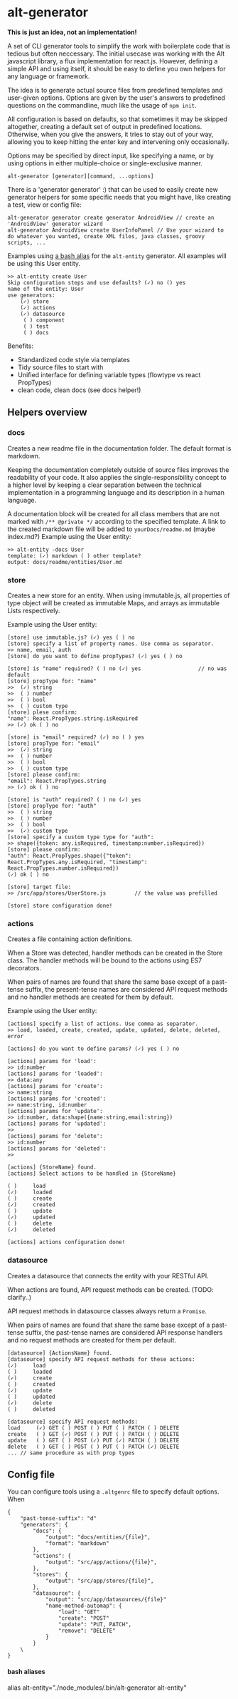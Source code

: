 
# alt-generator

__This is just an idea, not an implementation!__

A set of CLI generator tools to simplify the work with boilerplate code that is tedious but often neccessary.
The initial usecase was working with the Alt javascript library, a flux implementation for react.js.
However, defining a simple API and using itself, it should be easy to define you own helpers for any language or framework.  
  
The idea is to generate actual source files from predefined templates and user-given options.
Options are given by the user's answers to predefined questions on the commandline, much like the usage of `npm init`.

All configuration is based on defaults, so that sometimes it may be skipped altogether, creating a default set of output in predefined locations. 
Otherwise, when you give the answers, it tries to stay out of your way, allowing you to keep hitting the enter key and intervening only occasionally.

Options may be specified by direct input, like specifying a name, or by using options in either multiple-choice or single-exclusive manner.

	alt-generator [generator][command, ...options]

There is a 'generator generator' :) that can be used to easily create new generator helpers for some specific needs that you might have, like creating a test, view or config file:

	alt-generator generator create generator AndroidView // create an 'AndroidView' generator wizard
	alt-generator AndroidView create UserInfoPanel // Use your wizard to do whatever you wanted, create XML files, java classes, groovy scripts, ...

Examples using [a bash alias](#aliases) for the `alt-entity` generator.
All examples will be using this User entity.

	>> alt-entity create User
	Skip configuration steps and use defaults? (✓) no () yes
	name of the entity: User
	use generators:
		(✓) store
		(✓) actions
		(✓) datasource
		 ( ) component
		 ( ) test
		 ( ) docs


Benefits:
- Standardized code style via templates
- Tidy source files to start with
- Unified interface for defining variable types (flowtype vs react PropTypes)
- clean code, clean docs (see docs helper!)


## Helpers overview


### docs

Creates a new readme file in the documentation folder. The default format is markdown.

Keeping the documentation completely outside of source files improves the readability of your code.
It also applies the single-responsibility concept to a higher level by keeping a clear separation
between the technical implementation in a programming language and its description in a human language.

A documentation block will be created for all class members that are not marked with `/** @private */` according to the specified template.
A link to the created markdown file will be added to `yourDocs/readme.md` (maybe index.md?)
Example using the User entity:

	>> alt-entity -docs User
	template: (✓) markdown ( ) other template?
	output: docs/readme/entities/User.md 


### store

Creates a new store for an entity. When using immutable.js, all properties of type object will be created as immutable Maps, and arrays as immutable Lists respectively.

Example using the User entity:

	[store] use immutable.js? (✓) yes ( ) no
	[store] specify a list of property names. Use comma as separator.
	>> name, email, auth
	[store] do you want to define propTypes? (✓) yes ( ) no

	[store] is "name" required? ( ) no (✓) yes					// no was default
	[store] propType for: "name"
	>>	(✓) string  
	>>	( ) number
	>>	( ) bool  
	>>	( ) custom type  
	[store] plese confirm:
	"name": React.PropTypes.string.isRequired 
	>> (✓) ok ( ) no
	
	[store] is "email" required? (✓) no ( ) yes
	[store] propType for: "email"
	>>	(✓) string  
	>>	( ) number
	>>	( ) bool  
	>>	( ) custom type  
	[store] please confirm:
	"email": React.PropTypes.string 
	>> (✓) ok ( ) no
	
	[store] is "auth" required? ( ) no (✓) yes
	[store] propType for: "auth"
	>>	( ) string  
	>>	( ) number
	>>	( ) bool  
	>>	(✓) custom type  
	[store] specify a custom type type for "auth": 
	>> shape({token: any.isRequired, timestamp:number.isRequired})
	[store] please confirm:
	"auth": React.PropTypes.shape({"token": React.PropTypes.any.isRequired, "timestamp": React.PropTypes.number.isRequired}) 
	(✓) ok ( ) no
	
	[store] target file:
	>> /src/app/stores/UserStore.js 		// the value was prefilled

	[store] store configuration done!


### actions

Creates a file containing action definitions.

When a Store was detected, handler methods can be created in the Store class. The handler methods will be bound to the actions using ES7 decorators.

When pairs of names are found that share the same base except of a past-tense suffix, the present-tense names are considered API request methods and no handler methods are created for them by default.

Example using the User entity:

	[actions] specify a list of actions. Use comma as separator.
	>> load, loaded, create, created, update, updated, delete, deleted, error
	
	[actions] do you want to define params? (✓) yes ( ) no
	
	[actions] params for 'load':
	>> id:number
	[actions] params for 'loaded':
	>> data:any
	[actions] params for 'create':
	>> name:string
	[actions] params for 'created':
	>> name:string, id:number
	[actions] params for 'update':
	>> id:number, data:shape({name:string,email:string})
	[actions] params for 'updated':
	>> 
	[actions] params for 'delete':
	>> id:number
	[actions] params for 'deleted':
	>> 

	[actions] {StoreName} found.
	[actions] Select actions to be handled in {StoreName}

	( )		load
	(✓) 	loaded
	( )		create
	(✓) 	created
	( )		update
	(✓) 	updated
	( )		delete
	(✓)		deleted

	[actions] actions configuration done!

### datasource

Creates a datasource that connects the entity with your RESTful API.

When actions are found, API request methods can be created. (TODO: clarify..)

API request methods in datasource classes always return a `Promise`.

When pairs of names are found that share the same base except of a past-tense suffix, the past-tense names are considered API response handlers and no request methods are created for them per default.

	[datasource] {ActionsName} found.
	[datasource] specify API request methods for these actions:
	(✓)		load
	( ) 	loaded
	(✓)		create
	( ) 	created
	(✓)		update
	( ) 	updated
	(✓)		delete
	( )		deleted

	[datasource] specify API request methods:
	load	 (✓) GET ( ) POST ( ) PUT ( ) PATCH ( ) DELETE
	create	 ( ) GET (✓) POST ( ) PUT ( ) PATCH ( ) DELETE
	update	 ( ) GET ( ) POST (✓) PUT (✓) PATCH ( ) DELETE
	delete	 ( ) GET ( ) POST ( ) PUT ( ) PATCH (✓) DELETE
	... // same procedure as with prop types



## Config file

You can configure tools using a `.altgenrc` file to specify default options.
When

	{
		"past-tense-suffix": "d"
		"generators": {
			"docs": {
				"output": "docs/entities/{file}",
				"format": "markdown"
			},
			"actions": {
				"output": "src/app/actions/{file}",
			},
			"stores": {
				"output": "src/app/stores/{file}",
			},
			"datasource": {
				"output": "src/app/datasources/{file}"
				"name-method-automap": {
					"load": "GET"
					"create": "POST"
					"update": "PUT, PATCH",
					"remove": "DELETE"
				}
			}
		\
	}

#### <a name="aliases">bash aliases

alias alt-entity="./node_modules/.bin/alt-generator alt-entity"

